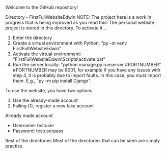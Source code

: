 Welcome to the GitHub repository!

Directory - FirstFullWebsiteEdwin
NOTE: The project here is a work in progress that is being improved as you read this!
The personal website project is stored in this directory. To activate it...
1. Enter the directory
2. Create a virtual environment with Python: "py -m venv FirstFullWebsiteEdwin"
3. Activate the virtual environment: "FirstFullWebsiteEdwin\Scripts\activate.bat"
4. Run the server locally: "python manage.py runserver #PORTNUMBER". #PORTNUMBER may be 8001, for
example
If you have any issues with step 4, it is probably due to import faults. In this case, you must
import them. E.g., "py -m pip install Django".

To use the website, you have two options
1. Use the already-made account
2. Failing (1), register a new fake account

Already made account
- Username: testuser
- Password: testuserpass



Rest of the directories
Most of the directories that can be seen are simply practise. 
